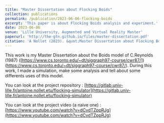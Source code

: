```yaml
---
title: "Master Dissertation about Flocking Boids"
collection: publications
permalink: /publication/2023-06-06-flocking-boids
excerpt: 'This paper is about Flocking Boids analysis and experiment.'
date: 2023-06-06
venue: 'Lille University, Augmented and Virtual Reality Master'
paperurl: 'http://the-gtn.github.io/files/master-dissertation.pdf'
citation: 'A Nollet (2023). &quot;Master Dissertation about Flocking Boids.&quot; <i>Master Degree at Lille Univerty</i>. 1(1).'
---
```



This work is my Master Dissertation about the Boids model of C.Reynolds (1987) ([https://www.cs.toronto.edu/~dt/siggraph97-course/cwr87/])(https://www.cs.toronto.edu/~dt/siggraph97-course/cwr87/). During this work, I made a simulation, make some analysis and tell about some differents uses of this model.

You can look at the project repository : [https://gitlab.univ-lille.fr/antoine.nollet.etu/flocking-simulator](https://gitlab.univ-lille.fr/antoine.nollet.etu/flocking-simulator)

You can look at the project video (a naive one) : [https://www.youtube.com/watch?v=dCvdTZppRJg](https://www.youtube.com/watch?v=dCvdTZppRJg)
